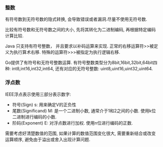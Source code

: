 ### 整数

有符号数到无符号数的隐式转换, 会导致错误或者漏洞.尽量不使用无符号数.

比较有符号数和无符号数之间的大小, 先将其转化为二进制编码, 再根据特定编码计算比较.

Java 只支持有符号整数， 并且要求以补码运算来实现. 正常的右移运算符>>被定义为执行算术右移. 特殊的运算符>>>被指定为执行逻辑右移.

Go提供了有符号和无符号整数运算. 有符号整数类型分为8bit,16bit,32bit,64bit四种: int8,int16,int32,int64, 还有对应的无符号整数: uint8,uint16,uint32,uint64.

### 浮点数

IEEE浮点表示使用三部分表示数字:

- 符号(Sign) s: 用来确定V的正负性
- 尾数(Significand) M: 是一个二进制小数, 通常介于1和2之间的小数. 使用k位二进制进行编码的小数.
- 阶码(Exponent) E: 对浮点数进行加权. 使用n位进行编码的正数.

需要考虑好清楚数值的范围, 如果计算的数值范围变化很大, 需要重新结合或改变运算顺序, 避免由于溢出或舍入出现计算问题.
